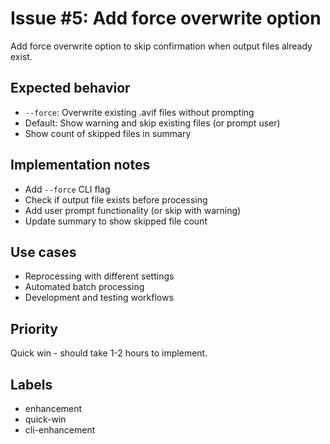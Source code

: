 # Issue #5: Add force overwrite option

Add force overwrite option to skip confirmation when output files already exist.

## Expected behavior
- `--force`: Overwrite existing .avif files without prompting
- Default: Show warning and skip existing files (or prompt user)
- Show count of skipped files in summary

## Implementation notes
- Add `--force` CLI flag
- Check if output file exists before processing
- Add user prompt functionality (or skip with warning)
- Update summary to show skipped file count

## Use cases
- Reprocessing with different settings
- Automated batch processing
- Development and testing workflows

## Priority
Quick win - should take 1-2 hours to implement.

## Labels
- enhancement
- quick-win
- cli-enhancement